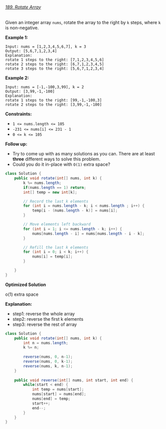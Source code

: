 ###### [189. Rotate Array](https://leetcode.com/problems/rotate-array/)

Given an integer array `nums`, rotate the array to the right by `k` steps, where `k` is non-negative.

 

**Example 1:**

```
Input: nums = [1,2,3,4,5,6,7], k = 3
Output: [5,6,7,1,2,3,4]
Explanation:
rotate 1 steps to the right: [7,1,2,3,4,5,6]
rotate 2 steps to the right: [6,7,1,2,3,4,5]
rotate 3 steps to the right: [5,6,7,1,2,3,4]
```

**Example 2:**

```
Input: nums = [-1,-100,3,99], k = 2
Output: [3,99,-1,-100]
Explanation: 
rotate 1 steps to the right: [99,-1,-100,3]
rotate 2 steps to the right: [3,99,-1,-100]
```

 

**Constraints:**

- `1 <= nums.length <= 105`
- `-231 <= nums[i] <= 231 - 1`
- `0 <= k <= 105`

 

**Follow up:**

- Try to come up with as many solutions as you can. There are at least **three** different ways to solve this problem.
- Could you do it in-place with `O(1)` extra space?



```java
class Solution {
    public void rotate(int[] nums, int k) {
        k %= nums.length;
        if(nums.length == 1) return;
        int[] temp = new int[k];

        // Record the last k elements
        for (int i = nums.length - k; i < nums.length ; i++) {
            temp[i - (nums.length - k)] = nums[i];
        }

        // Move elements left backward
        for (int i = 1; i <= nums.length - k; i++) {
            nums[nums.length - i] = nums[nums.length - i - k];
        }

        // Refill the last k elements
        for (int i = 0; i < k; i++) {
            nums[i] = temp[i];
        }

    }
}
```



**Optimized Solution**

o(1) extra space

**Explanation:**

- step1: reverse the whole array
- step2: reverse the first k elements
- step3: reverse the rest of array

```java
class Solution {
    public void rotate(int[] nums, int k) {
        int n = nums.length;
        k %= n;
        
        reverse(nums, 0, n-1);
        reverse(nums, 0, k-1);
        reverse(nums, k, n-1);
    }
    
    public void reverse(int[] nums, int start, int end) {
        while(start < end) {
            int temp = nums[start];
            nums[start] = nums[end];
            nums[end] = temp;
            start++;
            end--;
        }
    }
}
```

